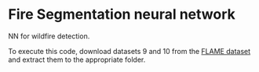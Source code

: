 # Fire Segmentation neural network
NN for wildfire detection.

To execute this code, download datasets 9 and 10 from the [FLAME dataset](https://ieee-dataport.org/open-access/flame-dataset-aerial-imagery-pile-burn-detection-using-drones-uavs) and extract them to the appropriate folder.
